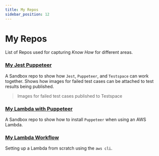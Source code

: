```yaml
---
title: My Repos
sidebar_position: 12
---
```


# My Repos
List of Repos used for capturing *Know How* for different areas.

### [My Jest Puppeteer](https://github.com/munderseth/my.jest-puppeteer)

A Sandbox repo to show how `Jest`, `Puppeteer`, and `Testspace` can work together. Shows how images for failed test cases can be attached to test results being published.

> Images for failed test cases published to Testspace

### [My Lambda with Puppeteer](https://github.com/munderseth/my.lambda-with-puppeteer)

A Sandbox repo to show how to install `Puppeteer` when using an AWS Lambda.

### [My Lambda Workflow](https://github.com/munderseth/my.lambda.workflow)
Setting up a Lambda from scratch using the `aws cli`.
